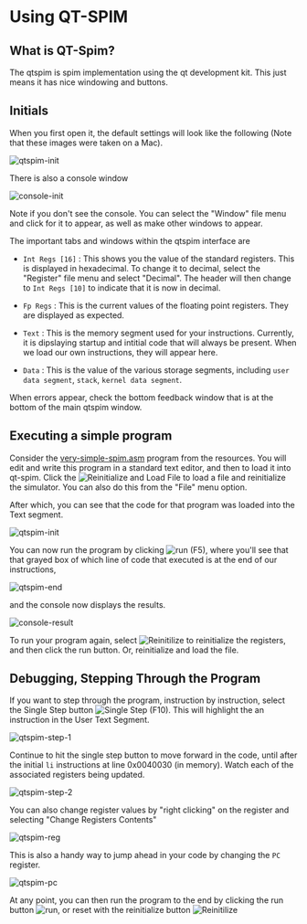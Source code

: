 # Using QT-SPIM 

## What is QT-Spim?
The qtspim is spim implementation using the qt development kit. This just means
it has nice windowing and buttons. 

## Initials
When you first open it, the default settings will look like the following (Note
that these images were taken on a Mac).

![qtspim-init](/rsc/spim/images/qtspim-init.png)

There is also a console window

![console-init](/rsc/spim/images/console-init.png)

Note if you don't see the console. You can select the "Window" file menu and
click for it to appear, as well as make other windows to appear.

The important tabs and windows within the qtspim interface are

* `Int Regs [16]` : This shows you the value of the standard registers. This is
  displayed in hexadecimal. To change it to decimal, select the "Register" file
  menu and select "Decimal". The header will then change to `Int Regs [10]` to
  indicate that it is now in decimal. 
  
* `Fp Regs` : This is the current values of the floating point registers. They are displayed as expected.

* `Text` : This is the memory segment used for your instructions. Currently, it
  is dipslaying startup and intitial code that will always be present. When we
  load our own instructions, they will appear here.
  
* `Data` : This is the value of the various storage segments, including `user
  data segment`, `stack`, `kernel data segment`. 
  
When errors appear, check the bottom feedback window that is at the bottom of the main qtspim window. 
  
## Executing a simple program

Consider the [very-simple-spim.asm](/rsc/spim/very-simple-spim.asm) program from
the resources. You will edit and write this program in a standard text editor,
and then to load it into qt-spim. Click the ![Reinitialize and Load
File](reinit-load.png) to load a file and reinitialize the simulator. You can
also do this from the "File" menu option.

After which, you can see that the code for that program was loaded into the Text
segment.

![qtspim-init](/rsc/spim/images/qtspim-init.png)

You can now run the program by clicking ![run](run.png) (F5), where you'll see that
that grayed box of which line of code that executed is at the end of our instructions,

![qtspim-end](/rsc/spim/images/qtspim-end.png)

and the console now displays the results.


![console-result](/rsc/spim/images/console-result.png)

To run your program again, select ![Reinitilize](clear.png) to reinitialize the
registers, and then click the run button. Or, reinitialize and load the file.

## Debugging, Stepping Through the Program

If you want to step through the program, instruction by instruction, select the
Single Step button ![Single Step](single-step.png) (F10). This will highlight the
an instruction in the User Text Segment. 


![qtspim-step-1](/rsc/spim/images/qtspim-step-1.png)

Continue to hit the single step button to move forward in the code, until after
the initial `li` instructions at line 0x0040030 (in memory). Watch each of the
associated registers being updated.

![qtspim-step-2](/rsc/spim/images/qtspim-step-2.png)


You can also change register values by "right clicking" on the register and
selecting "Change Registers Contents"

![qtspim-reg](/rsc/spim/images/qtspim-reg.png)


This is also a handy way to jump ahead in your code by changing the `PC` register.

![qtspim-pc](/rsc/spim/images/qtspim-pc.png)

At any point, you can then run the program to the end by clicking the run button
![run](run.png), or reset with the reinitialize button ![Reinitilize](clear.png)
